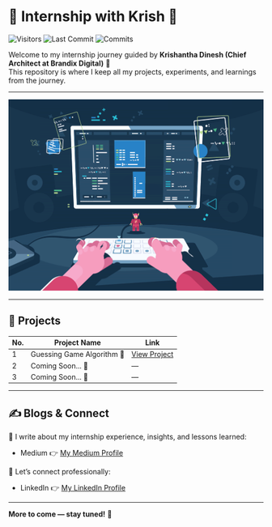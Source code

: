 # 🌟 Internship with Krish  🚀

![Visitors](https://visitor-badge.laobi.icu/badge?page_id=Harish3000.internship-with-krish) 
![Last Commit](https://img.shields.io/github/last-commit/Harish3000/internship-with-krish) 
![Commits](https://img.shields.io/github/commit-activity/m/Harish3000/internship-with-krish)

Welcome to my internship journey guided by **Krishantha Dinesh (Chief Architect at Brandix Digital)** 🌟  
This repository is where I keep all my projects, experiments, and learnings from the journey.  

---

![Journey](./assets/journey.gif)

---

## 📂 Projects  

| No. | Project Name | Link |
|-----|--------------|------|
| 1   | Guessing Game Algorithm 🎲 | [View Project](./1-guessing-game-algorithm) |
| 2   | Coming Soon... 🚧 | — |
| 3   | Coming Soon... 🚧 | — |

---

## ✍️ Blogs & Connect  

📖 I write about my internship experience, insights, and lessons learned:  
- Medium 👉 [My Medium Profile](https://medium.com/@bharishx)  

💼 Let’s connect professionally:  
- LinkedIn 👉 [My LinkedIn Profile](https://www.linkedin.com/in/harish-balakrishnar/)  

---

 **More to come — stay tuned!** 🚀
